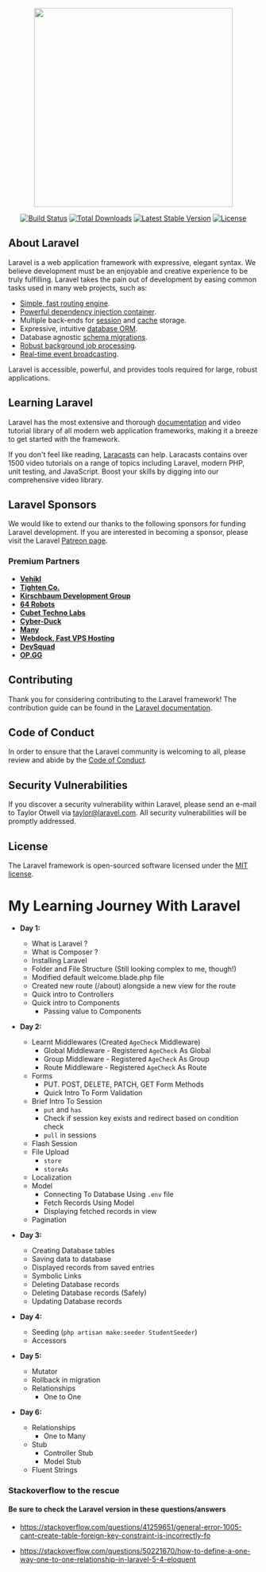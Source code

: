 <p align="center"><a href="https://laravel.com" target="_blank"><img src="https://raw.githubusercontent.com/laravel/art/master/logo-lockup/5%20SVG/2%20CMYK/1%20Full%20Color/laravel-logolockup-cmyk-red.svg" width="400"></a></p>

<p align="center">
<a href="https://travis-ci.org/laravel/framework"><img src="https://travis-ci.org/laravel/framework.svg" alt="Build Status"></a>
<a href="https://packagist.org/packages/laravel/framework"><img src="https://img.shields.io/packagist/dt/laravel/framework" alt="Total Downloads"></a>
<a href="https://packagist.org/packages/laravel/framework"><img src="https://img.shields.io/packagist/v/laravel/framework" alt="Latest Stable Version"></a>
<a href="https://packagist.org/packages/laravel/framework"><img src="https://img.shields.io/packagist/l/laravel/framework" alt="License"></a>
</p>

## About Laravel

Laravel is a web application framework with expressive, elegant syntax. We believe development must be an enjoyable and creative experience to be truly fulfilling. Laravel takes the pain out of development by easing common tasks used in many web projects, such as:

- [Simple, fast routing engine](https://laravel.com/docs/routing).
- [Powerful dependency injection container](https://laravel.com/docs/container).
- Multiple back-ends for [session](https://laravel.com/docs/session) and [cache](https://laravel.com/docs/cache) storage.
- Expressive, intuitive [database ORM](https://laravel.com/docs/eloquent).
- Database agnostic [schema migrations](https://laravel.com/docs/migrations).
- [Robust background job processing](https://laravel.com/docs/queues).
- [Real-time event broadcasting](https://laravel.com/docs/broadcasting).

Laravel is accessible, powerful, and provides tools required for large, robust applications.

## Learning Laravel

Laravel has the most extensive and thorough [documentation](https://laravel.com/docs) and video tutorial library of all modern web application frameworks, making it a breeze to get started with the framework.

If you don't feel like reading, [Laracasts](https://laracasts.com) can help. Laracasts contains over 1500 video tutorials on a range of topics including Laravel, modern PHP, unit testing, and JavaScript. Boost your skills by digging into our comprehensive video library.

## Laravel Sponsors

We would like to extend our thanks to the following sponsors for funding Laravel development. If you are interested in becoming a sponsor, please visit the Laravel [Patreon page](https://patreon.com/taylorotwell).

### Premium Partners

- **[Vehikl](https://vehikl.com/)**
- **[Tighten Co.](https://tighten.co)**
- **[Kirschbaum Development Group](https://kirschbaumdevelopment.com)**
- **[64 Robots](https://64robots.com)**
- **[Cubet Techno Labs](https://cubettech.com)**
- **[Cyber-Duck](https://cyber-duck.co.uk)**
- **[Many](https://www.many.co.uk)**
- **[Webdock, Fast VPS Hosting](https://www.webdock.io/en)**
- **[DevSquad](https://devsquad.com)**
- **[OP.GG](https://op.gg)**

## Contributing

Thank you for considering contributing to the Laravel framework! The contribution guide can be found in the [Laravel documentation](https://laravel.com/docs/contributions).

## Code of Conduct

In order to ensure that the Laravel community is welcoming to all, please review and abide by the [Code of Conduct](https://laravel.com/docs/contributions#code-of-conduct).

## Security Vulnerabilities

If you discover a security vulnerability within Laravel, please send an e-mail to Taylor Otwell via [taylor@laravel.com](mailto:taylor@laravel.com). All security vulnerabilities will be promptly addressed.

## License

The Laravel framework is open-sourced software licensed under the [MIT license](https://opensource.org/licenses/MIT).


# My Learning Journey With Laravel

- **Day 1:**
    - What is Laravel ?
    - What is Composer ?
    - Installing Laravel
    - Folder and File Structure (Still looking complex to me, though!)
    - Modified default welcome.blade.php file
    - Created new route (/about) alongside a new view for the route
    - Quick intro to Controllers
    - Quick intro to Components
        - Passing value to Components

- **Day 2:**
    - Learnt Middlewares (Created `AgeCheck` Middleware)
        - Global Middleware - Registered `AgeCheck` As Global
        - Group Middleware - Registered `AgeCheck` As Group
        - Route Middleware - Registered `AgeCheck` As Route
    - Forms
        - PUT. POST, DELETE, PATCH, GET Form Methods
        - Quick Intro To Form Validation
    - Brief Intro To Session
        - `put` and `has`
        - Check if session key exists and redirect based on condition check
        - `pull` in sessions 
    - Flash Session
    - File Upload
        - `store`
        - `storeAs`
    - Localization
    - Model
        - Connecting To Database Using `.env` file
        - Fetch Records Using Model 
        - Displaying fetched records in view
    - Pagination

- **Day 3:**
    - Creating Database tables
    - Saving data to database 
    - Displayed records from saved entries
    - Symbolic Links
    - Deleting Database records
    - Deleting Database records (Safely)
    - Updating Database records 

- **Day 4:**
    - Seeding (`php artisan make:seeder StudentSeeder`)
    - Accessors

- **Day 5:**
    - Mutator
    - Rollback in migration
    - Relationships
        - One to One 
- **Day 6:**
    - Relationships
        - One to Many
    - Stub
        - Controller Stub
        - Model Stub
    - Fluent Strings


### Stackoverflow to the rescue
#### Be sure to check the Laravel version in these questions/answers
- https://stackoverflow.com/questions/41259651/general-error-1005-cant-create-table-foreign-key-constraint-is-incorrectly-fo

- https://stackoverflow.com/questions/50221670/how-to-define-a-one-way-one-to-one-relationship-in-laravel-5-4-eloquent
